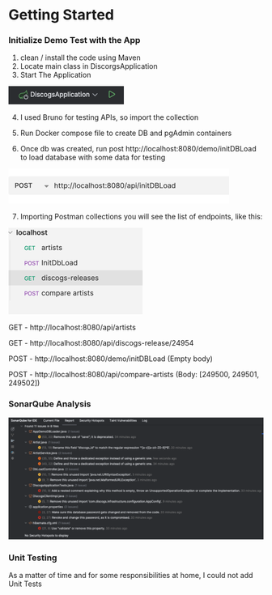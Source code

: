 # Getting Started

### Initialize Demo Test with the App

1. clean / install the code using Maven
2. Locate main class in DiscorgsApplication
3. Start The Application

![img.png](src/main/resources/imgs/img.png)

4. I used Bruno for testing APIs, so import the collection

5. Run Docker compose file to create DB and pgAdmin containers

6. Once db was created, run post http://localhost:8080/demo/initDBLoad to load database with some data for testing

![img_1.png](src/main/resources/imgs/img_1.png)

7. Importing Postman collections you will see the list of endpoints, like this:

![img_2.png](src/main/resources/imgs/img_2.png)

GET - http://localhost:8080/api/artists

GET - http://localhost:8080/api/discogs-release/24954

POST - http://localhost:8080/demo/initDBLoad (Empty body)

POST - http://localhost:8080/api/compare-artists (Body: [249500, 249501, 249502])

### SonarQube Analysis

![img_3.png](src/main/resources/imgs/img_3.png)

### Unit Testing
As a matter of time and for some responsibilities at home, I could not add Unit Tests 

